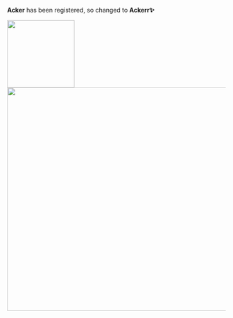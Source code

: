 **Acker** has been registered, so changed to **Ackerr✨**

<p>
  <a href="https://github.com/RitterHou?tab=repositories">
    <img src="https://github-readme-stats.vercel.app/api/top-langs/?username=ackerr&hide=html,css&layout=compact" height="155"/>
  </a>
  <a href="https://www.wzmmmmj.com">
    <img src="https://github-readme-stats.vercel.app/api?username=ackerr&show_icons=false&&hide=contribs,issues" width="515"/>
  </a>
</p>
